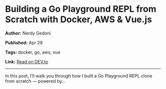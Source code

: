 # Building a Go Playground REPL from Scratch with Docker, AWS & Vue.js

**Author:** Nerdy Gedoni

**Published:** Apr 29

**Tags:** docker, go, aws, vue

**Link:** [Read on DEV.to](https://dev.to/gedons/building-a-go-playground-repl-from-scratch-with-docker-aws-vuejs-2e7b)

---

In this post, I’ll walk you through how I built a Go Playground REPL clone from scratch — powered by...